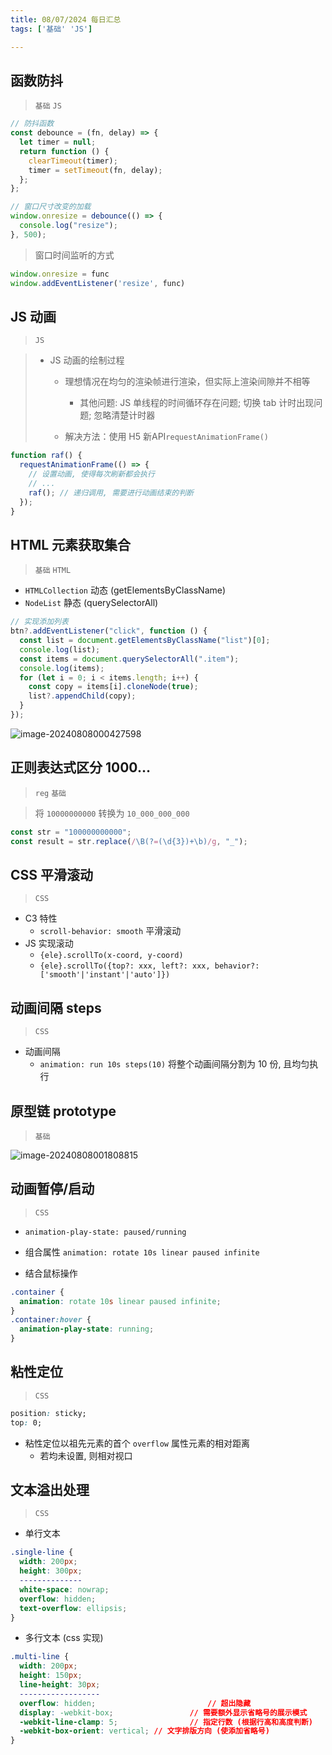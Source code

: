 ```yaml
---
title: 08/07/2024 每日汇总
tags: ['基础' 'JS']

---
```


## 函数防抖

> `基础` `JS`

```ts
// 防抖函数
const debounce = (fn, delay) => {
  let timer = null;
  return function () {
    clearTimeout(timer);
    timer = setTimeout(fn, delay);
  };
};

// 窗口尺寸改变的加载
window.onresize = debounce(() => {
  console.log("resize");
}, 500);
```

> 窗口时间监听的方式

```ts
window.onresize = func
window.addEventListener('resize', func)
```

## JS 动画

> `JS`

> - JS 动画的绘制过程
>
>   - 理想情况在均匀的渲染帧进行渲染，但实际上渲染间隙并不相等
>     - 其他问题: JS 单线程的时间循环存在问题; 切换 tab 计时出现问题; 忽略清楚计时器
>
>   - 解决方法：使用 H5 新API`requestAnimationFrame()`

```js
function raf() {
  requestAnimationFrame(() => {
    // 设置动画, 使得每次刷新都会执行
    // ...
    raf(); // 递归调用, 需要进行动画结束的判断
  });
}
```

## HTML 元素获取集合

> `基础` `HTML`

- `HTMLCollection` 动态 (getElementsByClassName)
- `NodeList` 静态 (querySelectorAll)

```js
// 实现添加列表
btn?.addEventListener("click", function () {
  const list = document.getElementsByClassName("list")[0];
  console.log(list);
  const items = document.querySelectorAll(".item");
  console.log(items);
  for (let i = 0; i < items.length; i++) {
    const copy = items[i].cloneNode(true);
    list?.appendChild(copy);
  }
});
```

![image-20240808000427598](https://bitiful.bayyys.cn/notes/mac/2024/08/image-20240808000427598-1723046667.png)

## 正则表达式区分 1000…

> `reg` `基础`

> 将 `10000000000` 转换为 `10_000_000_000`

```js
const str = "100000000000";
const result = str.replace(/\B(?=(\d{3})+\b)/g, "_");
```

## CSS 平滑滚动

> `CSS`

- C3 特性
  - `scroll-behavior: smooth` 平滑滚动
- JS 实现滚动
  - `{ele}.scrollTo(x-coord, y-coord)`
  - `{ele}.scrollTo({top?: xxx, left?: xxx, behavior?:['smooth'|'instant'|'auto']})`

## 动画间隔 steps

> `CSS`

- 动画间隔
  - `animation: run 10s steps(10)` 将整个动画间隔分割为 10 份, 且均匀执行

## 原型链 prototype

> `基础`

![image-20240808001808815](https://bitiful.bayyys.cn/notes/mac/2024/08/image-20240808001808815-1723047488.png)

## 动画暂停/启动

> `CSS`

- `animation-play-state: paused/running`

- 组合属性 `animation: rotate 10s linear paused infinite`

- 结合鼠标操作

```CSS
.container {
  animation: rotate 10s linear paused infinite;
}
.container:hover {
  animation-play-state: running;
}
```

## 粘性定位

> `CSS`

```CSS
position: sticky;
top: 0;
```

- 粘性定位以祖先元素的首个 `overflow` 属性元素的相对距离
  - 若均未设置, 则相对视口

##  文本溢出处理

> `CSS`

- 单行文本

```CSS
.single-line {
  width: 200px;
  height: 300px;
  --------------
  white-space: nowrap;
  overflow: hidden;
  text-overflow: ellipsis;
}
```

- 多行文本 (css 实现)

```css
.multi-line {
  width: 200px;
  height: 150px;
  line-height: 30px;
  ------------------
  overflow: hidden;							// 超出隐藏
  display: -webkit-box;					// 需要额外显示省略号的展示模式
  -webkit-line-clamp: 5;				// 指定行数 (根据行高和高度判断)
  -webkit-box-orient: vertical;	// 文字排版方向 (使添加省略号)
}
```

